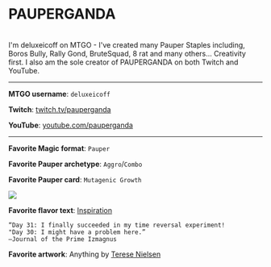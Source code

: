 # PAUPERGANDA

<br>
I'm deluxeicoff on MTGO - I've created many Pauper Staples including, Boros Bully, Rally Gond, BruteSquad, 8 rat and many others...  Creativity first.  I also am the sole creator of PAUPERGANDA on both Twitch and YouTube.

---

**MTGO username**: `deluxeicoff`

**Twitch**: [twitch.tv/pauperganda](https://www.twitch.tv/pauperganda)

**YouTube**: [youtube.com/pauperganda](https://www.youtube.com/pauperganda)

---

**Favorite Magic format**: `Pauper`

**Favorite Pauper archetype**: `Aggro`/`Combo`

**Favorite Pauper card**: `Mutagenic Growth`

<a href="https://scryfall.com/card/nph/116/mutagenic-growth"><img src="https://c1.scryfall.com/file/scryfall-cards/large/front/a/f/af2d23da-70a1-49ba-91bf-c110cc4bbedc.jpg" class="phd-card rounded-image"/></a>

**Favorite flavor text**: [Inspiration](https://scryfall.com/card/w17/10/inspiration)

```
“Day 31: I finally succeeded in my time reversal experiment!
"Day 30: I might have a problem here.”
—Journal of the Prime Izmagnus
```

**Favorite artwork**: Anything by [Terese Nielsen](https://scryfall.com/search?as=grid&order=name&q=%28artist%3ATerese+artist%3ANielsen%29)
